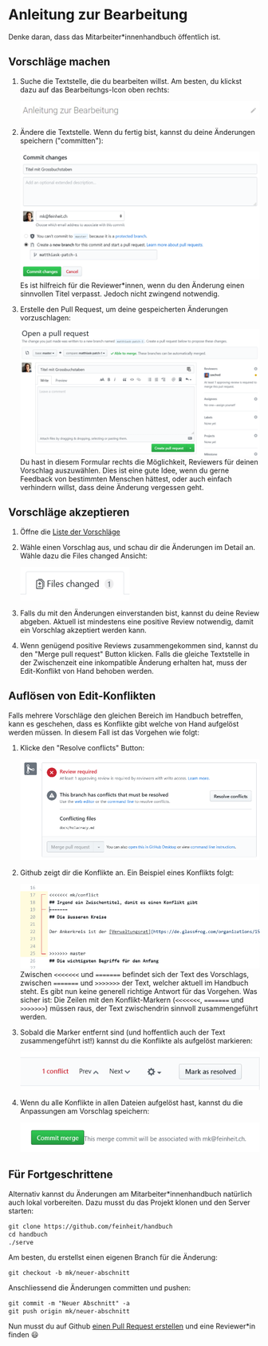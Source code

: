 # Anleitung zur Bearbeitung

Denke daran, dass das Mitarbeiter*innenhandbuch öffentlich ist.

## Vorschläge machen

1. Suche die Textstelle, die du bearbeiten willst. Am besten, du klickst dazu auf das Bearbeitungs-Icon oben rechts:

    ![](images/anleitung/01-edit.png)

2. Ändere die Textstelle. Wenn du fertig bist, kannst du deine Änderungen speichern ("committen"):

    ![](images/anleitung/02-commit.png)
    Es ist hilfreich für die Reviewer*innen, wenn du den Änderung einen sinnvollen Titel verpasst. Jedoch nicht zwingend notwendig.

3. Erstelle den Pull Request, um deine gespeicherten Änderungen vorzuschlagen:

    ![](images/anleitung/03-pull-request.png)
    Du hast in diesem Formular rechts die Möglichkeit, Reviewers für deinen Vorschlag auszuwählen. Dies ist eine gute Idee, wenn du gerne Feedback von bestimmten Menschen hättest, oder auch einfach verhindern willst, dass deine Änderung vergessen geht.


## Vorschläge akzeptieren

1. Öffne die [Liste der Vorschläge](https://github.com/feinheit/handbuch/pulls)

2. Wähle einen Vorschlag aus, und schau dir die Änderungen im Detail an. Wähle dazu die Files changed Ansicht:

    ![](images/anleitung/11-diff.png)

3. Falls du mit den Änderungen einverstanden bist, kannst du deine Review abgeben. Aktuell ist mindestens eine positive Review notwendig, damit ein Vorschlag akzeptiert werden kann.

4. Wenn genügend positive Reviews zusammengekommen sind, kannst du den "Merge pull request" Button klicken. Falls die gleiche Textstelle in der Zwischenzeit eine inkompatible Änderung erhalten hat, muss der Edit-Konflikt von Hand behoben werden.


## Auflösen von Edit-Konflikten

Falls mehrere Vorschläge den gleichen Bereich im Handbuch betreffen, kann es geschehen, dass es Konflikte gibt welche von Hand aufgelöst werden müssen. In diesem Fall ist das Vorgehen wie folgt:

1. Klicke den "Resolve conflicts" Button:

    ![](images/anleitung/21-resolve-button.png)

2. Github zeigt dir die Konflikte an. Ein Beispiel eines Konflikts folgt:

    ![](images/anleitung/22-example-conflict.png)
   Zwischen ``<<<<<<<`` und ``=======`` befindet sich der Text des Vorschlags, zwischen ``=======`` und ``>>>>>>>`` der Text, welcher aktuell im Handbuch steht. Es gibt nun keine generell richtige Antwort für das Vorgehen. Was sicher ist: Die Zeilen mit den Konflikt-Markern (``<<<<<<<``, ``=======``  und ``>>>>>>>``) müssen raus, der Text zwischendrin sinnvoll zusammengeführt werden.

3. Sobald die Marker entfernt sind (und hoffentlich auch der Text zusammengeführt ist!) kannst du die Konflikte als aufgelöst markieren:

    ![](images/anleitung/23-resolved.png)

4. Wenn du alle Konflikte in allen Dateien aufgelöst hast, kannst du die Anpassungen am Vorschlag speichern:

    ![](images/anleitung/24-commit.png)


## Für Fortgeschrittene

Alternativ kannst du Änderungen am Mitarbeiter*innenhandbuch natürlich auch lokal vorbereiten. Dazu musst du das Projekt klonen und den Server starten:

    git clone https://github.com/feinheit/handbuch
    cd handbuch
    ./serve

Am besten, du erstellst einen eigenen Branch für die Änderung:

    git checkout -b mk/neuer-abschnitt

Anschliessend die Änderungen committen und pushen:

    git commit -m "Neuer Abschnitt" -a
    git push origin mk/neuer-abschnitt

Nun musst du auf Github [einen Pull Request erstellen](https://github.com/feinheit/handbuch/compare) und eine Reviewer*in finden 😃
